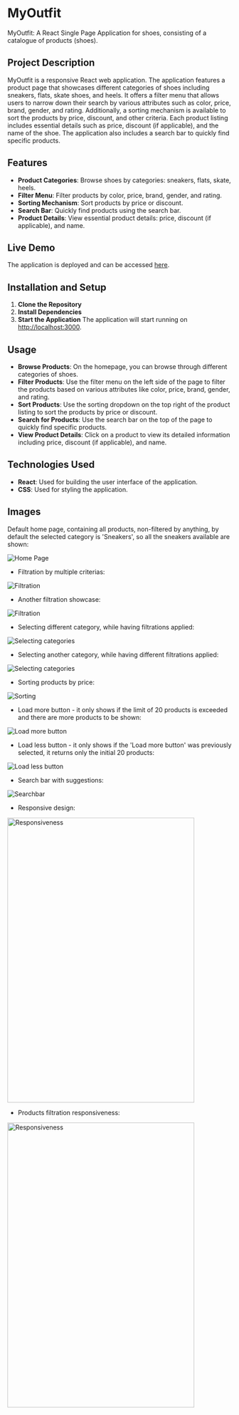 # MyOutfit
MyOutfit: A React Single Page Application for shoes, consisting of a catalogue of products (shoes).

## Project Description
MyOutfit is a responsive React web application. The application features a product page that showcases different categories of shoes including sneakers, flats, skate shoes, and heels. It offers a filter menu that allows users to narrow down their search by various attributes such as color, price, brand, gender, and rating. Additionally, a sorting mechanism is available to sort the products by price, discount, and other criteria. Each product listing includes essential details such as price, discount (if applicable), and the name of the shoe. The application also includes a search bar to quickly find specific products.

## Features
- **Product Categories**: Browse shoes by categories: sneakers, flats, skate, heels.
- **Filter Menu**: Filter products by color, price, brand, gender, and rating.
- **Sorting Mechanism**: Sort products by price or discount.
- **Search Bar**: Quickly find products using the search bar.
- **Product Details**: View essential product details: price, discount (if applicable), and name.

## Live Demo
The application is deployed and can be accessed [here](https://myoutfit-catalogue.web.app/).

## Installation and Setup
1. **Clone the Repository**
2. **Install Dependencies**
3. **Start the Application**
The application will start running on [http://localhost:3000](http://localhost:3000).

## Usage
- **Browse Products**: On the homepage, you can browse through different categories of shoes.
- **Filter Products**: Use the filter menu on the left side of the page to filter the products based on various attributes like color, price, brand, gender, and rating.
- **Sort Products**: Use the sorting dropdown on the top right of the product listing to sort the products by price or discount.
- **Search for Products**: Use the search bar on the top of the page to quickly find specific products.
- **View Product Details**: Click on a product to view its detailed information including price, discount (if applicable), and name.

## Technologies Used
- **React**: Used for building the user interface of the application.
- **CSS**: Used for styling the application.

## Images
Default home page, containing all products, non-filtered by anything, by default the selected category is 'Sneakers', so all the sneakers available are shown:

![Home Page](src/assets/images/screenshots/home.png)


- Filtration by multiple criterias:

![Filtration](src/assets/images/screenshots/filtration.png)


- Another filtration showcase:

![Filtration](src/assets/images/screenshots/filtration2.png)


- Selecting different category, while having filtrations applied:

![Selecting categories](src/assets/images/screenshots/categories.png)

- Selecting another category, while having different filtrations applied:

![Selecting categories](src/assets/images/screenshots/categories2.png)


- Sorting products by price:

![Sorting](src/assets/images/screenshots/sorting.png)


- Load more button - it only shows if the limit of 20 products is exceeded and there are more products to be shown:

![Load more button](src/assets/images/screenshots/load-more.png)


- Load less button - it only shows if the 'Load more button' was previously selected, it returns only the initial 20 products:

![Load less button](src/assets/images/screenshots/load-less.png)


- Search bar with suggestions:

![Searchbar](src/assets/images/screenshots/search-bar.png)


- Responsive design:

<img src="src/assets/images/screenshots/responsive.png" alt="Responsiveness" width="420" height="640" />


- Products filtration responsiveness:

<img src="src/assets/images/screenshots/responsive2.png" alt="Responsiveness" width="420" height="640" />
